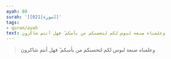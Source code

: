 ```yaml
---
ayah: 80
surah: '[[021|سورة]]'
tags:
- quran/ayah
text: وعلمناه صنعة لبوس لكم لتحصنكم من بأسكم ۖ فهل أنتم شاكرون
---
```

> وعلمناه صنعة لبوس لكم لتحصنكم من بأسكم ۖ فهل أنتم شاكرون
